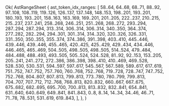 Ok(
    AstRangeSheet {
        ast_token_idx_ranges: [
            58..64,
            64..68,
            68..71,
            88..92,
            97..108,
            108..119,
            119..126,
            126..137,
            137..148,
            148..153,
            198..201,
            193..201,
            180..193,
            193..201,
            158..163,
            163..169,
            169..201,
            201..205,
            222..237,
            210..215,
            215..237,
            237..241,
            258..268,
            246..251,
            251..268,
            268..272,
            293..294,
            287..294,
            287..294,
            313..314,
            306..314,
            306..314,
            340..350,
            364..374,
            277..282,
            282..294,
            294..301,
            301..314,
            314..320,
            320..326,
            326..331,
            331..350,
            350..355,
            355..374,
            374..386,
            391..398,
            403..410,
            445..446,
            439..446,
            439..446,
            455..465,
            420..425,
            425..429,
            429..434,
            434..446,
            446..465,
            465..469,
            504..505,
            498..505,
            498..505,
            514..524,
            479..484,
            484..488,
            488..493,
            493..505,
            505..524,
            524..528,
            81..92,
            92..153,
            153..205,
            205..241,
            241..272,
            272..386,
            386..398,
            398..410,
            410..469,
            469..528,
            528..530,
            530..531,
            594..597,
            597..617,
            545..567,
            567..589,
            589..617,
            617..619,
            751..752,
            747..752,
            757..760,
            760..768,
            752..768,
            719..728,
            728..747,
            747..752,
            752..768,
            804..807,
            807..813,
            799..813,
            773..780,
            780..799,
            799..813,
            704..707,
            707..712,
            712..768,
            768..813,
            820..832,
            660..667,
            667..675,
            675..682,
            682..695,
            695..700,
            700..813,
            813..832,
            832..841,
            654..841,
            631..640,
            640..649,
            649..841,
            841..843,
            0..8,
            8..14,
            14..34,
            34..46,
            46..71,
            71..78,
            78..531,
            531..619,
            619..843,
        ],
    },
)
